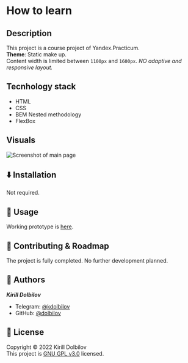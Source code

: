 # How to learn

## **Description**

This project is a course project of Yandex.Practicum.  
**Theme**: Static make up.  
Content width is limited between `1100px` and `1600px`. _NO adaptive and responsive layout._

## **Tecnhology stack**

- HTML
- CSS
- BEM Nested methodology
- FlexBox

## **Visuals**

![Screenshot of main page](https://i.imgur.com/JSQI3ZC.png)

## ⬇️ **Installation**

Not required.

## 🚀 **Usage**

Working prototype is [here](https://dolbilov.github.io/how-to-learn-plus/).

## 🤝 **Contributing & Roadmap**

The project is fully completed. No further development planned.

## 👤 **Authors**

**_Kirill Dolbilov_**

- Telegram: [@kdolbilov](https://t.me/kdolbilov)
- GitHub: [@dolbilov](https://github.com/dolbilov)

## 📝 **License**

Copyright © 2022 Kirill Dolbilov  
This project is [GNU GPL v3.0](https://github.com/dolbilov/how-to-learn-plus/blob/main/LICENSE) licensed.
